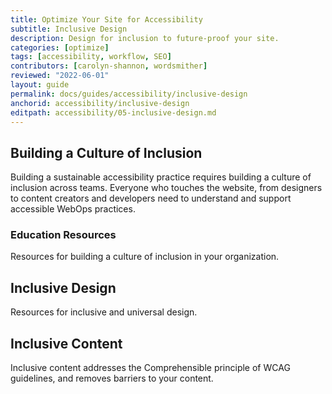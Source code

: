 ```yaml
---
title: Optimize Your Site for Accessibility
subtitle: Inclusive Design
description: Design for inclusion to future-proof your site.
categories: [optimize]
tags: [accessibility, workflow, SEO]
contributors: [carolyn-shannon, wordsmither]
reviewed: "2022-06-01"
layout: guide
permalink: docs/guides/accessibility/inclusive-design
anchorid: accessibility/inclusive-design
editpath: accessibility/05-inclusive-design.md
---
```


## Building a Culture of Inclusion

Building a sustainable accessibility practice requires building a culture of inclusion across teams. Everyone who touches the website, from designers to content creators and developers need to understand and support accessible WebOps practices. 

### Education Resources

Resources for building a culture of inclusion in your organization.

## Inclusive Design

Resources for inclusive and universal design.

## Inclusive Content

Inclusive content addresses the Comprehensible principle of WCAG guidelines, and removes barriers to your content.